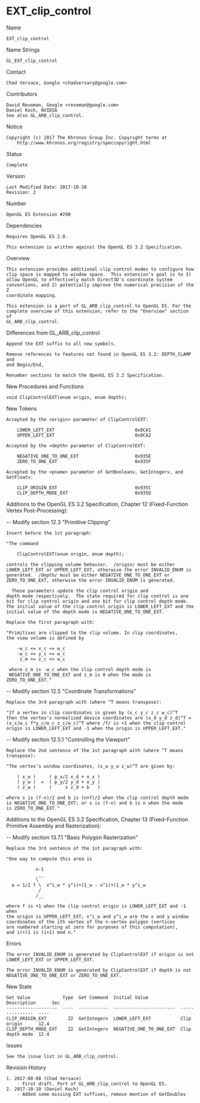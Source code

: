 # EXT_clip_control

Name

    EXT_clip_control

Name Strings

    GL_EXT_clip_control

Contact

    Chad Versace, Google <chadversary@google.com>

Contributors

    David Reveman, Google <reveman@google.com>
    Daniel Koch, NVIDIA
    See also GL_ARB_clip_control.

Notice

    Copyright (c) 2017 The Khronos Group Inc. Copyright terms at
        http://www.khronos.org/registry/speccopyright.html

Status

    Complete

Version

    Last Modified Date: 2017-10-10
    Revision: 2

Number

    OpenGL ES Extension #290

Dependencies

    Requires OpenGL ES 2.0.

    This extension is written against the OpenGL ES 3.2 Specification.

Overview

    This extension provides additional clip control modes to configure how
    clip space is mapped to window space.  This extension's goal is to 1)
    allow OpenGL to effectively match Direct3D's coordinate system
    conventions, and 2) potentially improve the numerical precision of the Z
    coordinate mapping.

    This extension is a port of GL_ARB_clip_control to OpenGL ES. For the
    complete overview of this extension, refer to the "Overview" section of
    GL_ARB_clip_control.

Differences from GL_ARB_clip_control

    Append the EXT suffix to all new symbols.

    Remove references to features not found in OpenGL ES 3.2: DEPTH_CLAMP and
    and Begin/End,

    Renumber sections to match the OpenGL ES 3.2 Specification.

New Procedures and Functions

    void ClipControlEXT(enum origin, enum depth);

New Tokens

    Accepted by the <origin> parameter of ClipControlEXT:

        LOWER_LEFT_EXT                              0x8CA1
        UPPER_LEFT_EXT                              0x8CA2

    Accepted by the <depth> parameter of ClipControlEXT:

        NEGATIVE_ONE_TO_ONE_EXT                     0x935E
        ZERO_TO_ONE_EXT                             0x935F

    Accepted by the <pname> parameter of GetBooleanv, GetIntegerv, and
    GetFloatv:

        CLIP_ORIGIN_EXT                             0x935C
        CLIP_DEPTH_MODE_EXT                         0x935D

Additions to the OpenGL ES 3.2 Specification, Chapter 12 (Fixed-Function Vertex
Post-Processing):

 -- Modify section 12.3 "Primitive Clipping"

    Insert before the 1st paragraph:

    "The command

        ClipControlEXT(enum origin, enum depth);

    controls the clipping volume behavior.  /origin/ must be either
    LOWER_LEFT_EXT or UPPER_LEFT_EXT, otherwise the error INVALID_ENUM is
    generated.  /depth/ must be either NEGATIVE_ONE_TO_ONE_EXT or
    ZERO_TO_ONE_EXT, otherwise the error INVALID_ENUM is generated.

      These parameters update the clip control origin and
    depth mode respectively.  The state required for clip control is one
    bit for clip control origin and one bit for clip control depth mode.
    The initial value of the clip control origin is LOWER_LEFT_EXT and the
    initial value of the depth mode is NEGATIVE_ONE_TO_ONE_EXT.

    Replace the first paragraph with:

    "Primitives are clipped to the clip volume. In clip coordinates,
    the view volume is defined by

        -w_c <= x_c <= w_c
        -w_c <= y_c <= w_c
         z_m <= z_c <= w_c

     where z_m is -w_c when the clip control depth mode is
     NEGATIVE_ONE_TO_ONE_EXT and z_m is 0 when the mode is ZERO_TO_ONE_EXT."

 -- Modify section 12.5 "Coordinate Transformations"

    Replace the 3rd paragraph with (where ^T means transpose):

    "If a vertex in clip coordinates is given by (x_c y_c z_c w_c)^T
    then the vertex's normalized device coordinates are (x_d y_d z_d)^T =
    (x_c/w_c f*y_c/w_c z_c/w_c)^T where /f/ is +1 when the clip control
    origin is LOWER_LEFT_EXT and -1 when the origin is UPPER_LEFT_EXT."

 -- Modify section 12.5.1 "Controlling the Viewport"

    Replace the 2nd sentence of the 1st paragraph with (where ^T means
    transpose):

    "The vertex's window coordinates, (x_w y_w z_w)^T are given by:

        ( x_w )     ( p_x/2 x_d + o_x )
        ( y_w )  =  ( p_y/2 y_d + o_y )
        ( z_w )     (     s z_d + b   )

    where s is (f-n)/2 and b is (n+f)/2 when the clip control depth mode
    is NEGATIVE_ONE_TO_ONE_EXT; or s is (f-n) and b is n when the mode
    is ZERO_TO_ONE_EXT."

Additions to the OpenGL ES 3.2 Specification, Chapter 13 (Fixed-Function
Primitive Assembly and Rasterization):

 -- Modify section 13.7.1 "Basic Polygon Rasterization"

    Replace the 3rd sentence of the 1st paragraph with:

    "One way to compute this area is

               n-1
               ___
               \
      a = 1/2 f \  x^i_w * y^i(+)1_w - x^i(+)1_w * y^i_w
                /
               /__

    where f is +1 when the clip control origin is LOWER_LEFT_EXT and -1 when
    the origin is UPPER_LEFT_EXT, x^i_w and y^i_w are the x and y window
    coordinates of the ith vertex of the n-vertex polygon (vertices
    are numbered starting at zero for purposes of this computation),
    and i(+)1 is (i+1) mod n."

Errors

    The error INVALID_ENUM is generated by ClipControlEXT if origin is not
    LOWER_LEFT_EXT or UPPER_LEFT_EXT.

    The error INVALID_ENUM is generated by ClipControlEXT if depth is not
    NEGATIVE_ONE_TO_ONE_EXT or ZERO_TO_ONE_EXT.

New State

    Get Value            Type  Get Command  Initial Value            Description      Sec
    -------------------  ----  -----------  -----------------------  ---------------  ----
    CLIP_ORIGIN_EXT        Z2  GetIntegerv  LOWER_LEFT_EXT           Clip origin      12.4
    CLIP_DEPTH_MODE_EXT    Z2  GetIntegerv  NEGATIVE_ONE_TO_ONE_EXT  Clip depth mode  12.4

Issues

    See the issue list in GL_ARB_clip_control.

Revision History

    1. 2017-08-08 (Chad Versace)
        - First draft. Port of GL_ARB_clip_control to OpenGL ES.
    2. 2017-10-10 (Daniel Koch)
        - Added some missing EXT suffixes, remove mention of GetDoublev
